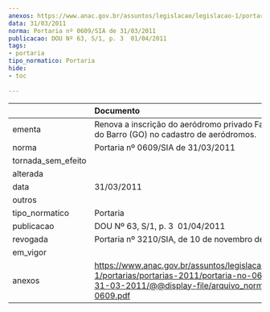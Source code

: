 ```yaml
---
anexos: https://www.anac.gov.br/assuntos/legislacao/legislacao-1/portarias/portarias-2011/portaria-no-0609-sia-de-31-03-2011/@@display-file/arquivo_norma/PA2011-0609.pdf
data: 31/03/2011
norma: Portaria nº 0609/SIA de 31/03/2011
publicacao: DOU Nº 63, S/1, p. 3  01/04/2011
tags:
- portaria
tipo_normatico: Portaria
hide: 
- toc 
 
---
```


|                    | Documento                                                                                                                                                         |
|:-------------------|:------------------------------------------------------------------------------------------------------------------------------------------------------------------|
| ementa             | Renova a inscrição do aeródromo privado Fazenda Lagoa do Barro (GO) no cadastro de aeródromos.                                                                    |
| norma              | Portaria nº 0609/SIA de 31/03/2011                                                                                                                                |
| tornada_sem_efeito |                                                                                                                                                                   |
| alterada           |                                                                                                                                                                   |
| data               | 31/03/2011                                                                                                                                                        |
| outros             |                                                                                                                                                                   |
| tipo_normatico     | Portaria                                                                                                                                                          |
| publicacao         | DOU Nº 63, S/1, p. 3  01/04/2011                                                                                                                                  |
| revogada           | Portaria nº 3210/SIA, de 10 de novembro de 2016.                                                                                                                  |
| em_vigor           |                                                                                                                                                                   |
| anexos             | https://www.anac.gov.br/assuntos/legislacao/legislacao-1/portarias/portarias-2011/portaria-no-0609-sia-de-31-03-2011/@@display-file/arquivo_norma/PA2011-0609.pdf |